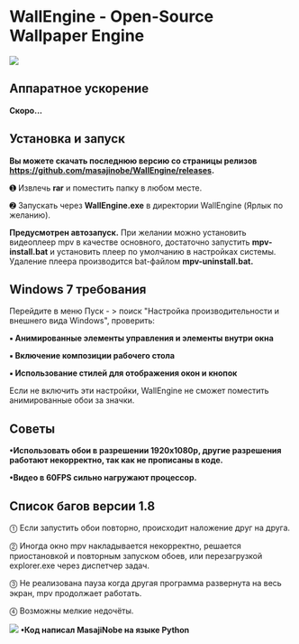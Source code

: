 WallEngine - Open-Source Wallpaper Engine
============================= 

![](https://user-images.githubusercontent.com/52446061/61069325-77132780-a425-11e9-9cac-3aeb00b9cc34.gif)


Аппаратное ускорение
----------- 
**Скоро...**


Установка и запуск 
----------- 
**Вы можете скачать последнюю версию со страницы релизов https://github.com/masajinobe/WallEngine/releases.**

➊ Извлечь **rar** и поместить папку в любом месте. 

➋ Запускать через **WallEngine.exe** в директории WallEngine (Ярлык по желанию). 

**Предусмотрен автозапуск.** При желании можно установить видеоплеер mpv в качестве основного, достаточно запустить **mpv-install.bat** и установить плеер по умолчанию в настройках системы. Удаление плеера производится bat-файлом **mpv-uninstall.bat.**


Windows 7 требования
----------- 
Перейдите в меню Пуск - > поиск "Настройка производительности и внешнего вида Windows",
проверить:

**▪ Анимированные элементы управления и элементы внутри окна**

**▪ Включение композиции рабочего стола**

**▪ Использование стилей для отображения окон и кнопок**

Если не включить эти настройки, WallEngine не сможет поместить анимированные обои за значки.


Советы 
-----------
**•Использовать обои в разрешении 1920x1080p, 
другие разрешения работают некорректно, так как не прописаны в коде.**

**•Видео в 60FPS сильно нагружают процессор.**


Список багов версии 1.8 
----------- 
⓵ Если запустить обои повторно, происходит наложение друг на друга. 

⓶ Иногда окно mpv накладывается некорректно, решается приостановкой и
повторным запуском обоев, или перезагрузкой explorer.exe через диспетчер задач. 

⓷ Не реализована пауза когда другая программа развернута на весь экран, 
mpv продолжает работать. 

⓸ Возможны мелкие недочёты. 

![](https://upload.wikimedia.org/wikipedia/commons/thumb/c/c3/Python-logo-notext.svg/120px-Python-logo-notext.svg.png)
**•Код написал MasajiNobe на языке Python**